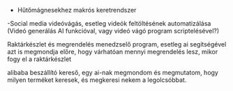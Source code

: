 - Hűtőmágnesekhez makrós keretrendszer

-Social media videóvágás, esetleg videók feltöltésének automatizálása (Videó generálás AI funkcióval, vagy videó vágó program scriptelésével?)

Raktárkészlet és megrendelés menedzselő program, esetleg ai segítségével azt is megmondja előre, hogy várhatóan mennyi megrendelés lesz, mikor fogy el a raktárkészlet

alibaba beszállító kereső, egy ai-nak megmondom és megmutatom, hogy milyen terméket keresek, és megkeresi nekem a legolcsóbbat.
